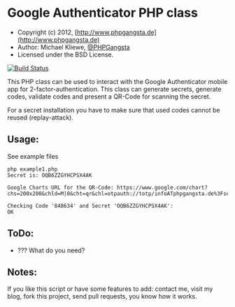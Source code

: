 Google Authenticator PHP class
=====================

* Copyright (c) 2012, [http://www.phpgangsta.de](http://www.phpgangsta.de)
* Author: Michael Kliewe, [@PHPGangsta](http://twitter.com/PHPGangsta)
* Licensed under the BSD License.

[![Build Status](https://travis-ci.org/PHPGangsta/GoogleAuthenticator.png?branch=master)](https://travis-ci.org/PHPGangsta/GoogleAuthenticator)

This PHP class can be used to interact with the Google Authenticator mobile app for 2-factor-authentication. This class
can generate secrets, generate codes, validate codes and present a QR-Code for scanning the secret.

For a secret installation you have to make sure that used codes cannot be reused (replay-attack).

Usage:
------

See example files

    php example1.php
    Secret is: OQB6ZZGYHCPSX4AK

    Google Charts URL for the QR-Code: https://www.google.com/chart?chs=200x200&chld=M|0&cht=qr&chl=otpauth://totp/infoATphpgangsta.de%3Fsecret%3DOQB6ZZGYHCPSX4AK

    Checking Code '848634' and Secret 'OQB6ZZGYHCPSX4AK':
    OK


ToDo:
-----
- ??? What do you need?

Notes:
------
If you like this script or have some features to add: contact me, visit my blog, fork this project, send pull requests, you know how it works.
